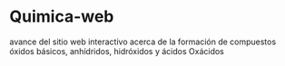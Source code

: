 # Quimica-web
avance del sitio web interactivo acerca de la formación de compuestos óxidos básicos, anhídridos, hidróxidos y ácidos Oxácidos
